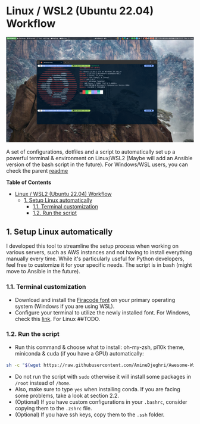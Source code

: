 Linux / WSL2 (Ubuntu 22.04) Workflow
==================
![Windows WSL Terminal](../images/windows_wsl_terminal.png)

A set of configurations, dotfiles and a script to automatically set up a powerful terminal & environment on Linux/WSL2 (Maybe will add an Ansible version of the bash script in the future).
For Windows/WSL users, you can check the parent [readme](../README.md)

**Table of Contents**
<!-- TOC -->
* [Linux / WSL2 (Ubuntu 22.04) Workflow](#linux--wsl2-ubuntu-2204-workflow)
  * [1. Setup Linux automatically](#1-setup-linux-automatically)
    * [1.1. Terminal customization](#11-terminal-customization)
    * [1.2. Run the script](#12-run-the-script)
<!-- TOC -->


## 1. Setup Linux automatically
I developed this tool to streamline the setup process when working on various servers, such as AWS instances and not having to install everything manually every time.
While it's particularly useful for Python developers, feel free to customize it for your specific needs. The script is in bash (might move to Ansible in the future).

### 1.1. Terminal customization
- Download and install the [Firacode font](https://github.com/ryanoasis/nerd-fonts/releases/download/v3.1.1/FiraCode.zip) on your primary operating system (Windows if you are using WSL).
- Configure your terminal to utilize the newly installed font. For Windows, check this [link](../windows_workflow/README.md#232-inswindows-terminalins). For Linux ##TODO.
### 1.2. Run the script
- Run this command & choose what to install: oh-my-zsh, pl10k theme,  miniconda & cuda (if you have a GPU) automatically:
```bash
sh -c "$(wget https://raw.githubusercontent.com/AmineDjeghri/Awesome-Windows11-WSL-Linux/master/unix_workflow/auto_linux_setup.sh -O -)"
```
- Do not run the script with `sudo` otherwise it will install some packages in `/root` instead of `/home`.
- Also, make sure to type `yes` when installing conda. If you are facing some problems, take a look at section 2.2.
- (Optional) If you have custom configurations in your `.bashrc`, consider copying them to the `.zshrc` file.
- (Optional) If you have ssh keys, copy them to the `.ssh` folder.


